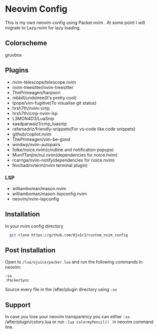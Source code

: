 
# Neovim Config

This is my own neovim config using Packer.nvim .
At some point I will migrate to Lazy.nvim for lazy loading.

## Colorscheme
gruvbox 

## Plugins

- nvim-telescope/telescope.nvim 
- nvim-treesitter/nvim-treesitter
- ThePrimeagen/harpoon
- mbbill/undotree(It's pretty cool)
- tpope/vim-fugitive(To visualise git status)
- hrsh7th/nvim-cmp
- hrsh7th/cmp-nvim-lsp
- L3MON4D3/LuaSnip
- saadparwaiz1/cmp_luasnip
- rafamadriz/friendly-snippets(For vs-code like code snippets)
- github/copilot.nvim
- ThePrimeagen/vim-be-good
- windwp/nvim-autopairs
- folke/noice.nvim(cmdline and notification popups)
- MunifTanjim/nui.nvim(dependencies for noice.nvim)
- rcarriga/nvim-notify(dependencies for noice.nvim)
- Nvchad/nvterm(nvim terminal plugin)

### LSP 
- williamboman/mason.nvim
- williamboman/mason-lspconfig.nvim
- neovim/nvim-lspconfig


## Installation

In your nvim config directory

```bash
  git clone https://github.com/0ju1c3/custom_nvim_config
```

## Post Installation
Open to ```/lua/ojuice/packer.lua``` and run the following commands in neovim:
```
:so
:PackerSync
```  

Source every file in the /after/plugin directory using ```:so```


## Support
In case you lose your neovim transparency you can either ```:so``` /after/plugin/colors.lua or run ```:lua colormyPencil() ``` in neovim command line.



